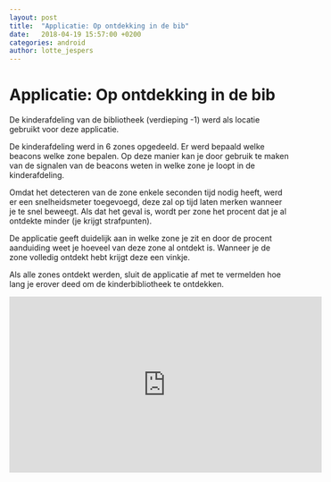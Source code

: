 ```yaml
---
layout: post
title:  "Applicatie: Op ontdekking in de bib"
date:   2018-04-19 15:57:00 +0200
categories: android
author: lotte_jespers
---
```


# Applicatie: Op ontdekking in de bib

De kinderafdeling van de bibliotheek (verdieping -1) werd als locatie gebruikt voor deze applicatie.

De kinderafdeling werd in 6 zones opgedeeld. Er werd bepaald welke beacons welke zone bepalen. Op deze manier kan je door gebruik te maken van de signalen van de beacons weten in welke zone je loopt in de kinderafdeling.

Omdat het detecteren van de zone enkele seconden tijd nodig heeft, werd er een snelheidsmeter toegevoegd, deze zal op tijd laten merken wanneer je te snel beweegt. Als dat het geval is, wordt per zone het procent dat je al ontdekte minder (je krijgt strafpunten).

De applicatie geeft duidelijk aan in welke zone je zit en door de procent aanduiding weet je hoeveel van deze zone al ontdekt is. Wanneer je de zone volledig ontdekt hebt krijgt deze een vinkje.

Als alle zones ontdekt werden, sluit de applicatie af met te vermelden hoe lang je erover deed om de kinderbibliotheek te ontdekken.

<iframe width="560" height="315" src="https://www.youtube.com/embed/3rabObSrWQo" frameborder="0" allow="autoplay; encrypted-media" allowfullscreen></iframe>